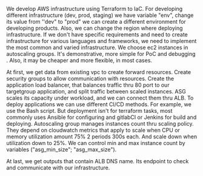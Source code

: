    We develop AWS infrastructure using Terraform to IaC. For developing different infrastructure (dev, prod, staging) we have variable "env", change its value from ''dev" to "prod" we can create a different environment for developing products. Also, we can change the region where deploying infrastructure.
   If we don't have specific requirements and need to create infrastructure for various languages and frameworks, we need to implement the most common and varied infrastructure. We choose ec2 instances in autoscaling groups. It's demonstrative, more simple for PoC and debugging . Also, it may be cheaper and more flexible, in most cases.

   At first, we get data from existing vpc to create forward resources. Create security groups to allow communication with resources.
Сreate the application load balancer, that balances traffic thru 80 port to our targetgroup application, and split traffic between scaled instances. ASG scales its capacity under workload, and we can connect them thru ALB. 
   To deploy applications we can use different CI/CD methods. For example, we use the Bash script. But deployment isn't for terraform tasks, most commonly uses Ansible for configuring and gitlabCI or Jenkins for build and deploying.
   Autoscaling group manages instances count thru scaling policy. They depend on cloudwatch metrics that apply to scale when CPU or memory utilization amount 75% 2 periods 300s each. And scale down when utilization down to 25%. We can control min and max instance count by variables ("asg_min_size"; "asg_max_size").

   At last, we get outputs that contain ALB DNS name. Its endpoint to check and communicate with our infrastructure.
